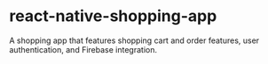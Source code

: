 # react-native-shopping-app
A shopping app that features shopping cart and order features, user authentication, and Firebase integration.
